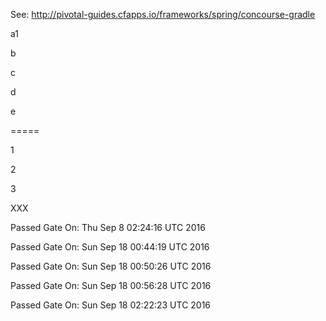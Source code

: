 See: http://pivotal-guides.cfapps.io/frameworks/spring/concourse-gradle

a1

b

c

d

e

=====

1

2

3

XXX

Passed Gate On: Thu Sep  8 02:24:16 UTC 2016

Passed Gate On: Sun Sep 18 00:44:19 UTC 2016

Passed Gate On: Sun Sep 18 00:50:26 UTC 2016

Passed Gate On: Sun Sep 18 00:56:28 UTC 2016

Passed Gate On: Sun Sep 18 02:22:23 UTC 2016

